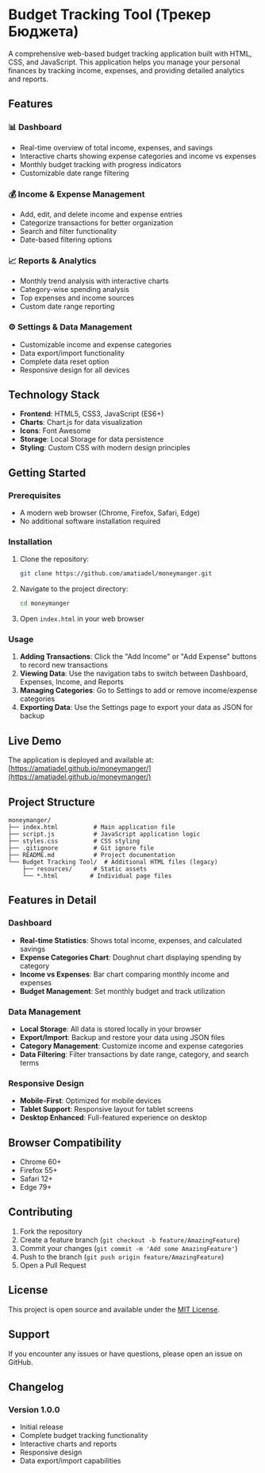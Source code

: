# Budget Tracking Tool (Трекер Бюджета)

A comprehensive web-based budget tracking application built with HTML, CSS, and JavaScript. This application helps you manage your personal finances by tracking income, expenses, and providing detailed analytics and reports.

## Features

### 📊 Dashboard
- Real-time overview of total income, expenses, and savings
- Interactive charts showing expense categories and income vs expenses
- Monthly budget tracking with progress indicators
- Customizable date range filtering

### 💰 Income & Expense Management
- Add, edit, and delete income and expense entries
- Categorize transactions for better organization
- Search and filter functionality
- Date-based filtering options

### 📈 Reports & Analytics
- Monthly trend analysis with interactive charts
- Category-wise spending analysis
- Top expenses and income sources
- Custom date range reporting

### ⚙️ Settings & Data Management
- Customizable income and expense categories
- Data export/import functionality
- Complete data reset option
- Responsive design for all devices

## Technology Stack

- **Frontend**: HTML5, CSS3, JavaScript (ES6+)
- **Charts**: Chart.js for data visualization
- **Icons**: Font Awesome
- **Storage**: Local Storage for data persistence
- **Styling**: Custom CSS with modern design principles

## Getting Started

### Prerequisites
- A modern web browser (Chrome, Firefox, Safari, Edge)
- No additional software installation required

### Installation
1. Clone the repository:
   ```bash
   git clone https://github.com/amatiadel/moneymanger.git
   ```

2. Navigate to the project directory:
   ```bash
   cd moneymanger
   ```

3. Open `index.html` in your web browser

### Usage
1. **Adding Transactions**: Click the "Add Income" or "Add Expense" buttons to record new transactions
2. **Viewing Data**: Use the navigation tabs to switch between Dashboard, Expenses, Income, and Reports
3. **Managing Categories**: Go to Settings to add or remove income/expense categories
4. **Exporting Data**: Use the Settings page to export your data as JSON for backup

## Live Demo

The application is deployed and available at: [https://amatiadel.github.io/moneymanger/](https://amatiadel.github.io/moneymanger/)

## Project Structure

```
moneymanger/
├── index.html          # Main application file
├── script.js           # JavaScript application logic
├── styles.css          # CSS styling
├── .gitignore          # Git ignore file
├── README.md           # Project documentation
└── Budget Tracking Tool/  # Additional HTML files (legacy)
    ├── resources/      # Static assets
    └── *.html         # Individual page files
```

## Features in Detail

### Dashboard
- **Real-time Statistics**: Shows total income, expenses, and calculated savings
- **Expense Categories Chart**: Doughnut chart displaying spending by category
- **Income vs Expenses**: Bar chart comparing monthly income and expenses
- **Budget Management**: Set monthly budget and track utilization

### Data Management
- **Local Storage**: All data is stored locally in your browser
- **Export/Import**: Backup and restore your data using JSON files
- **Category Management**: Customize income and expense categories
- **Data Filtering**: Filter transactions by date range, category, and search terms

### Responsive Design
- **Mobile-First**: Optimized for mobile devices
- **Tablet Support**: Responsive layout for tablet screens
- **Desktop Enhanced**: Full-featured experience on desktop

## Browser Compatibility

- Chrome 60+
- Firefox 55+
- Safari 12+
- Edge 79+

## Contributing

1. Fork the repository
2. Create a feature branch (`git checkout -b feature/AmazingFeature`)
3. Commit your changes (`git commit -m 'Add some AmazingFeature'`)
4. Push to the branch (`git push origin feature/AmazingFeature`)
5. Open a Pull Request

## License

This project is open source and available under the [MIT License](LICENSE).

## Support

If you encounter any issues or have questions, please open an issue on GitHub.

## Changelog

### Version 1.0.0
- Initial release
- Complete budget tracking functionality
- Interactive charts and reports
- Responsive design
- Data export/import capabilities
